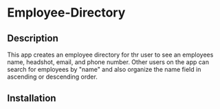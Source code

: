 # Employee-Directory

## Description 
This app creates an employee directory for thr user to see an employees name, headshot, email, and phone number. Other users on the app can search for employees by "name" and also organize the name field in ascending or descending order.

## Installation
